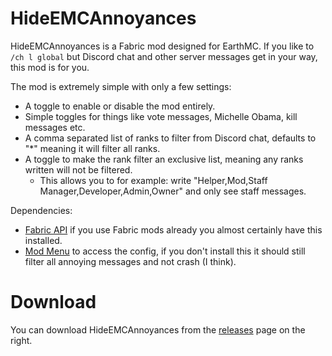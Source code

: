 # HideEMCAnnoyances
HideEMCAnnoyances is a Fabric mod designed for EarthMC. If you like to `/ch l global` but Discord chat and other server messages get in your way, this mod is for you.

The mod is extremely simple with only a few settings:
- A toggle to enable or disable the mod entirely.
- Simple toggles for things like vote messages, Michelle Obama, kill messages etc.
- A comma separated list of ranks to filter from Discord chat, defaults to "*" meaning it will filter all ranks.
- A toggle to make the rank filter an exclusive list, meaning any ranks written will not be filtered.
  - This allows you to for example: write "Helper,Mod,Staff Manager,Developer,Admin,Owner" and only see staff messages.

Dependencies:
- [Fabric API](https://modrinth.com/mod/fabric-api) if you use Fabric mods already you almost certainly have this installed.
- [Mod Menu](https://modrinth.com/mod/modmenu) to access the config, if you don't install this it should still filter all annoying messages and not crash (I think).

# Download
You can download HideEMCAnnoyances from the [releases](https://github.com/Fruitloopins/HideEMCAnnoyances/releases) page on the right.